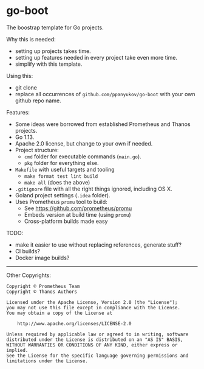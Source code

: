 # go-boot

The boostrap template for Go projects.


Why this is needed:

- setting up projects takes time.
- setting up features needed in every project take even more time.
- simplify with this template.


Using this:
- git clone
- replace all occurrences of `github.com/ppanyukov/go-boot` with your own github repo name.


Features:

- Some ideas were borrowed from established Prometheus and Thanos projects.
- Go 1.13.
- Apache 2.0 license, but change to your own if needed.
- Project structure: 
    - `cmd` folder for executable commands (`main.go`).
    - `pkg` folder for everything else.
- `Makefile` with useful targets and tooling
    - `make format test lint build`
    - `make all` (does the above)
- `.gitignore` file with all the right things ignored, including OS X.
- Goland project settings (`.idea` folder).
- Uses Prometheus `promu` tool to build:
    - See https://github.com/prometheus/promu 
    - Embeds version at build time (using `promu`)
    - Cross-platform builds made easy

TODO:

- make it easier to use without replacing references, generate stuff?
- CI builds?
- Docker image builds?

----

Other Copyrights:

```
Copyright © Prometheus Team
Copyright © Thanos Authors

Licensed under the Apache License, Version 2.0 (the "License");
you may not use this file except in compliance with the License.
You may obtain a copy of the License at

    http://www.apache.org/licenses/LICENSE-2.0

Unless required by applicable law or agreed to in writing, software
distributed under the License is distributed on an "AS IS" BASIS,
WITHOUT WARRANTIES OR CONDITIONS OF ANY KIND, either express or implied.
See the License for the specific language governing permissions and
limitations under the License.
```



